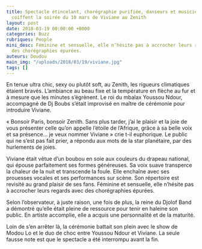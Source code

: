 ```yaml
---
title: Spectacle étincelant, chorégraphie purifiée, danseurs et musiciens au Top,
  coiffent la soirée du 10 mars de Viviane au Zenith
layout: post
date: 2018-03-19 00:00:00 +0000
categories: Buzz
rubriques: People
mini_desc: Féminine et sensuelle, elle n’hésite pas à accrocher leurs regards avec
  des chorégraphies épurées.
auteurs: Doudou
main_img: "/uploads/2018/03/19/viviane.jpg"
tags: []
---
```

En tenue ultra chic, sexy ou plutôt soft, au Zenith, les rigueurs climatiques étaient bravés. L’ambiance au beau fixe et la température en flèche au fur et à mesure que les minutes s’égrènent. Le roi du mbalax Youssou Ndour, accompagné de Dj Boubs s’était improvisé en maître de cérémonie pour introduire Viviane.

« Bonsoir Paris, bonsoir Zenith. Sans plus tarder, j’ai le plaisir et la joie de vous présenter celle qu’on appelle l’étoile de l’Afrique, grâce à sa belle voix et sa présence… je veux nommer Viviane » crie t-il euphorique. Le public qui ne s’est pas fait prier, a répondu aux mots de la star planétaire, par des hurlements de joies.

Viviane était vêtue d’un boubou en soie aux couleurs du drapeau national, qui épouse parfaitement ses formes généreuses. Sa voix suave transperce la chaleur de la nuit et transcende la foule. Elle enchaîne avec ses prouesses vocales et ses performances sur scène. Son répertoire est revisité au grand plaisir de ses fans. Féminine et sensuelle, elle n’hésite pas à accrocher leurs regards avec des chorégraphies épurées.

Selon l’observateur, à juste raison, une fois de plus, la reine du Djolof Band a démontré qu’elle était pleine de ressource pour tenir en haleine son public. En artiste accomplie, elle a acquis une personnalité et de la maturité.

Loin de s’en arrêter là, la cérémonie battait son plein avec le show de Modou Lo et le duo de choc entre Youssou Ndour et Viviane. La seule fausse note est que le spectacle a été interrompu avant la fin.